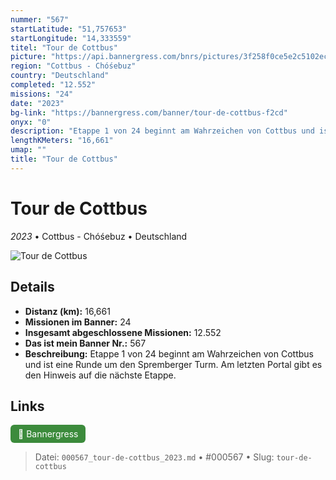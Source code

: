 ```yaml
---
nummer: "567"
startLatitude: "51,757653"
startLongitude: "14,333559"
titel: "Tour de Cottbus"
picture: "https://api.bannergress.com/bnrs/pictures/3f258f0ce5e2c5102ec9311981f34cb8"
region: "Cottbus - Chóśebuz"
country: "Deutschland"
completed: "12.552"
missions: "24"
date: "2023"
bg-link: "https://bannergress.com/banner/tour-de-cottbus-f2cd"
onyx: "0"
description: "Etappe 1 von 24 beginnt am Wahrzeichen von Cottbus und ist eine Runde um den  Spremberger Turm. Am letzten Portal gibt es den Hinweis auf die nächste Etappe."
lengthKMeters: "16,661"
umap: ""
title: "Tour de Cottbus"
---
```

# Tour de Cottbus

*2023* • Cottbus - Chóśebuz • Deutschland

![Tour de Cottbus](https://api.bannergress.com/bnrs/pictures/3f258f0ce5e2c5102ec9311981f34cb8)

## Details
- **Distanz (km):** 16,661
- **Missionen im Banner:** 24
- **Insgesamt abgeschlossene Missionen:** 12.552
- **Das ist mein Banner Nr.:** 567
- **Beschreibung:** Etappe 1 von 24 beginnt am Wahrzeichen von Cottbus und ist eine Runde um den  Spremberger Turm. Am letzten Portal gibt es den Hinweis auf die nächste Etappe.


## Links
<div style="margin-top: 0.5em;">
<a href="https://bannergress.com/banner/tour-de-cottbus-f2cd" target="_blank" style="display:inline-block;margin-right:8px;padding:6px 12px;background-color:#3c8b3c;color:white;text-decoration:none;border-radius:6px;">🔗 Bannergress</a>

</div>


> Datei: `000567_tour-de-cottbus_2023.md` • #000567 • Slug: `tour-de-cottbus`
